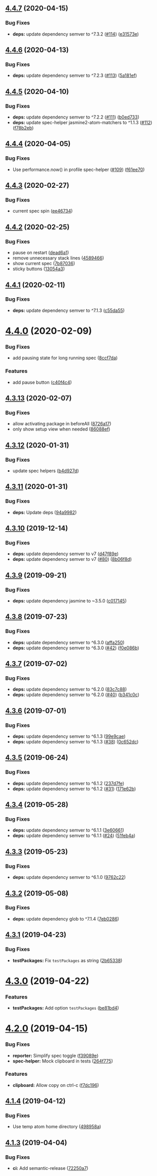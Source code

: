## [4.4.7](https://github.com/UziTech/atom-jasmine3-test-runner/compare/v4.4.6...v4.4.7) (2020-04-15)


### Bug Fixes

* **deps:** update dependency semver to ^7.3.2 ([#114](https://github.com/UziTech/atom-jasmine3-test-runner/issues/114)) ([e31573e](https://github.com/UziTech/atom-jasmine3-test-runner/commit/e31573e2bfc5d4379719ace5163ecd357aa98a52))

## [4.4.6](https://github.com/UziTech/atom-jasmine3-test-runner/compare/v4.4.5...v4.4.6) (2020-04-13)


### Bug Fixes

* **deps:** update dependency semver to ^7.2.3 ([#113](https://github.com/UziTech/atom-jasmine3-test-runner/issues/113)) ([5a181ef](https://github.com/UziTech/atom-jasmine3-test-runner/commit/5a181ef37d81f37fa216801edbf54a03854a0700))

## [4.4.5](https://github.com/UziTech/atom-jasmine3-test-runner/compare/v4.4.4...v4.4.5) (2020-04-10)


### Bug Fixes

* **deps:** update dependency semver to ^7.2.2 ([#111](https://github.com/UziTech/atom-jasmine3-test-runner/issues/111)) ([b0ed733](https://github.com/UziTech/atom-jasmine3-test-runner/commit/b0ed733055347c97e4770c961667dd989dfdb8d3))
* **deps:** update spec-helper jasmine2-atom-matchers to ^1.1.3 ([#112](https://github.com/UziTech/atom-jasmine3-test-runner/issues/112)) ([f78b2eb](https://github.com/UziTech/atom-jasmine3-test-runner/commit/f78b2ebcc49b21074b4b7e23d82ebdec14477b58))

## [4.4.4](https://github.com/UziTech/atom-jasmine3-test-runner/compare/v4.4.3...v4.4.4) (2020-04-05)


### Bug Fixes

* Use performance.now() in profile spec-helper ([#109](https://github.com/UziTech/atom-jasmine3-test-runner/issues/109)) ([f61ee70](https://github.com/UziTech/atom-jasmine3-test-runner/commit/f61ee70b5ac0f5f8fd72b50c1b462182b0e0e5fc))

## [4.4.3](https://github.com/UziTech/atom-jasmine3-test-runner/compare/v4.4.2...v4.4.3) (2020-02-27)


### Bug Fixes

* current spec spin ([ee46734](https://github.com/UziTech/atom-jasmine3-test-runner/commit/ee4673441ab61b0312a17d861c8c3e297780d5fa))

## [4.4.2](https://github.com/UziTech/atom-jasmine3-test-runner/compare/v4.4.1...v4.4.2) (2020-02-25)


### Bug Fixes

* pause on restart ([dead6a1](https://github.com/UziTech/atom-jasmine3-test-runner/commit/dead6a14c131dabdec7cc026bd886cb4d72411d6))
* remove unnecessary stack lines ([4589466](https://github.com/UziTech/atom-jasmine3-test-runner/commit/458946665531a351623aefa60e8516e28020adf5))
* show current spec ([7b87036](https://github.com/UziTech/atom-jasmine3-test-runner/commit/7b870361cf7a0ac3cdcad59a6ff28829d6c77003))
* sticky buttons ([13054a3](https://github.com/UziTech/atom-jasmine3-test-runner/commit/13054a358e0b8159f3e6efae0fd5e2a0fc7396dc))

## [4.4.1](https://github.com/UziTech/atom-jasmine3-test-runner/compare/v4.4.0...v4.4.1) (2020-02-11)


### Bug Fixes

* **deps:** update dependency semver to ^7.1.3 ([c55da55](https://github.com/UziTech/atom-jasmine3-test-runner/commit/c55da550bfad8087c40e3adcb82b61499b52066d))

# [4.4.0](https://github.com/UziTech/atom-jasmine3-test-runner/compare/v4.3.13...v4.4.0) (2020-02-09)


### Bug Fixes

* add pausing state for long running spec ([8ccf7da](https://github.com/UziTech/atom-jasmine3-test-runner/commit/8ccf7dad3feb2ba50c5351a8e84018375bbfaad2))


### Features

* add pause button ([c40f4c4](https://github.com/UziTech/atom-jasmine3-test-runner/commit/c40f4c4cdfebb3a8bb3d14c8483238d23303346c))

## [4.3.13](https://github.com/UziTech/atom-jasmine3-test-runner/compare/v4.3.12...v4.3.13) (2020-02-07)


### Bug Fixes

* allow activating package in beforeAll ([8726a17](https://github.com/UziTech/atom-jasmine3-test-runner/commit/8726a17da263eedfd82717847a96bdac82e59b94))
* only show setup view when needed ([86088ef](https://github.com/UziTech/atom-jasmine3-test-runner/commit/86088efd5b4c30cd8fa965a14af4c1f3566f174a))

## [4.3.12](https://github.com/UziTech/atom-jasmine3-test-runner/compare/v4.3.11...v4.3.12) (2020-01-31)


### Bug Fixes

* update spec helpers ([b4d927d](https://github.com/UziTech/atom-jasmine3-test-runner/commit/b4d927d23c6842c241bd6131e1ee148a26367b92))

## [4.3.11](https://github.com/UziTech/atom-jasmine3-test-runner/compare/v4.3.10...v4.3.11) (2020-01-31)


### Bug Fixes

* **deps:** Update deps ([94a9982](https://github.com/UziTech/atom-jasmine3-test-runner/commit/94a9982b7917c3520afa5d4ae2a0e8c7bf080d6a))

## [4.3.10](https://github.com/UziTech/atom-jasmine3-test-runner/compare/v4.3.9...v4.3.10) (2019-12-14)


### Bug Fixes

* **deps:** update dependency semver to v7 ([d47f89e](https://github.com/UziTech/atom-jasmine3-test-runner/commit/d47f89e59f843793859f02052ec8cdfaca3aac3c))
* **deps:** update dependency semver to v7 ([#80](https://github.com/UziTech/atom-jasmine3-test-runner/issues/80)) ([8b06f8d](https://github.com/UziTech/atom-jasmine3-test-runner/commit/8b06f8dc57bbf5412abff7eace46c829a49ba22a))

## [4.3.9](https://github.com/UziTech/atom-jasmine3-test-runner/compare/v4.3.8...v4.3.9) (2019-09-21)


### Bug Fixes

* **deps:** update dependency jasmine to ~3.5.0 ([c017145](https://github.com/UziTech/atom-jasmine3-test-runner/commit/c017145))

## [4.3.8](https://github.com/UziTech/atom-jasmine3-test-runner/compare/v4.3.7...v4.3.8) (2019-07-23)


### Bug Fixes

* **deps:** update dependency semver to ^6.3.0 ([affa250](https://github.com/UziTech/atom-jasmine3-test-runner/commit/affa250))
* **deps:** update dependency semver to ^6.3.0 ([#42](https://github.com/UziTech/atom-jasmine3-test-runner/issues/42)) ([f0e086b](https://github.com/UziTech/atom-jasmine3-test-runner/commit/f0e086b))

## [4.3.7](https://github.com/UziTech/atom-jasmine3-test-runner/compare/v4.3.6...v4.3.7) (2019-07-02)


### Bug Fixes

* **deps:** update dependency semver to ^6.2.0 ([83c7c88](https://github.com/UziTech/atom-jasmine3-test-runner/commit/83c7c88))
* **deps:** update dependency semver to ^6.2.0 ([#40](https://github.com/UziTech/atom-jasmine3-test-runner/issues/40)) ([b341c0c](https://github.com/UziTech/atom-jasmine3-test-runner/commit/b341c0c))

## [4.3.6](https://github.com/UziTech/atom-jasmine3-test-runner/compare/v4.3.5...v4.3.6) (2019-07-01)


### Bug Fixes

* **deps:** update dependency semver to ^6.1.3 ([99e9cae](https://github.com/UziTech/atom-jasmine3-test-runner/commit/99e9cae))
* **deps:** update dependency semver to ^6.1.3 ([#38](https://github.com/UziTech/atom-jasmine3-test-runner/issues/38)) ([0c652dc](https://github.com/UziTech/atom-jasmine3-test-runner/commit/0c652dc))

## [4.3.5](https://github.com/UziTech/atom-jasmine3-test-runner/compare/v4.3.4...v4.3.5) (2019-06-24)


### Bug Fixes

* **deps:** update dependency semver to ^6.1.2 ([237d7fe](https://github.com/UziTech/atom-jasmine3-test-runner/commit/237d7fe))
* **deps:** update dependency semver to ^6.1.2 ([#31](https://github.com/UziTech/atom-jasmine3-test-runner/issues/31)) ([171e62b](https://github.com/UziTech/atom-jasmine3-test-runner/commit/171e62b))

## [4.3.4](https://github.com/UziTech/atom-jasmine3-test-runner/compare/v4.3.3...v4.3.4) (2019-05-28)


### Bug Fixes

* **deps:** update dependency semver to ^6.1.1 ([3e60661](https://github.com/UziTech/atom-jasmine3-test-runner/commit/3e60661))
* **deps:** update dependency semver to ^6.1.1 ([#24](https://github.com/UziTech/atom-jasmine3-test-runner/issues/24)) ([51feb4a](https://github.com/UziTech/atom-jasmine3-test-runner/commit/51feb4a))

## [4.3.3](https://github.com/UziTech/atom-jasmine3-test-runner/compare/v4.3.2...v4.3.3) (2019-05-23)


### Bug Fixes

* **deps:** update dependency semver to ^6.1.0 ([9762c22](https://github.com/UziTech/atom-jasmine3-test-runner/commit/9762c22))

## [4.3.2](https://github.com/UziTech/atom-jasmine3-test-runner/compare/v4.3.1...v4.3.2) (2019-05-08)


### Bug Fixes

* **deps:** update dependency glob to ^7.1.4 ([7eb0286](https://github.com/UziTech/atom-jasmine3-test-runner/commit/7eb0286))

## [4.3.1](https://github.com/UziTech/atom-jasmine3-test-runner/compare/v4.3.0...v4.3.1) (2019-04-23)


### Bug Fixes

* **testPackages:** Fix `testPackages` as string ([2b65338](https://github.com/UziTech/atom-jasmine3-test-runner/commit/2b65338))

# [4.3.0](https://github.com/UziTech/atom-jasmine3-test-runner/compare/v4.2.0...v4.3.0) (2019-04-22)


### Features

* **testPackages:** Add option `testPackages` ([be81bd4](https://github.com/UziTech/atom-jasmine3-test-runner/commit/be81bd4))

# [4.2.0](https://github.com/UziTech/atom-jasmine3-test-runner/compare/v4.1.4...v4.2.0) (2019-04-15)


### Bug Fixes

* **reporter:** Simplify spec toggle ([f39089e](https://github.com/UziTech/atom-jasmine3-test-runner/commit/f39089e))
* **spec-helper:** Mock clipboard in tests ([264f775](https://github.com/UziTech/atom-jasmine3-test-runner/commit/264f775))


### Features

* **clipboard:** Allow copy on ctrl-c ([f7dc196](https://github.com/UziTech/atom-jasmine3-test-runner/commit/f7dc196))

## [4.1.4](https://github.com/UziTech/atom-jasmine3-test-runner/compare/v4.1.3...v4.1.4) (2019-04-12)


### Bug Fixes

* Use temp atom home directory ([498958a](https://github.com/UziTech/atom-jasmine3-test-runner/commit/498958a))

## [4.1.3](https://github.com/UziTech/atom-jasmine3-test-runner/compare/v4.1.2...v4.1.3) (2019-04-04)


### Bug Fixes

* **ci:** Add semantic-release ([72250a7](https://github.com/UziTech/atom-jasmine3-test-runner/commit/72250a7))
